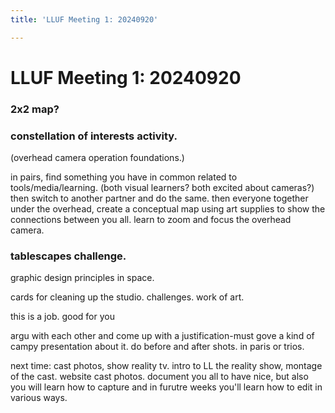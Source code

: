 ```yaml
---
title: 'LLUF Meeting 1: 20240920'

---
```


# LLUF Meeting 1: 20240920


### 2x2 map?


### constellation of interests activity.
(overhead camera operation foundations.)

in pairs, find something you have in common related to tools/media/learning. (both visual learners? both excited about cameras?) then switch to another partner and do the same. then everyone together under the overhead, create a conceptual map using art supplies to show the connections between you all. learn to zoom and focus the overhead camera.

### tablescapes challenge.
graphic design principles in space.

cards for cleaning up the studio. challenges. work of art.

this is a job. good for you 

argu with each other and come up with a justification-must gove a kind of campy presentation about it. do before and after shots. in paris or trios.

next time: cast photos, show reality tv. intro to LL the reality show, montage of the cast. website cast photos. document you all to have nice, but also you will learn how to capture and in furutre weeks you'll learn how to edit in various ways. 